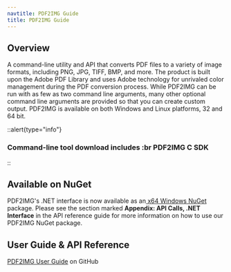 ```yaml
---
navtitle: PDF2IMG Guide
title: PDF2IMG Guide
---
```


## Overview

A command-line utility and API that converts PDF files to a variety of image formats, including PNG, JPG, TIFF, BMP, and more. The product is built upon the Adobe PDF Library and uses Adobe technology for unrivaled color management during the PDF conversion process. While PDF2IMG can be run with as few as two command line arguments, many other optional command line arguments are provided so that you can create custom output. PDF2IMG is available on both Windows and Linux platforms, 32 and 64 bit.

::alert{type="info"}
### **Command-line tool download includes** :br **PDF2IMG C SDK**
::

## Available on NuGet

PDF2IMG's .NET interface is now available as an[ x64 Windows NuGet](https://www.nuget.org/packages/PDF2IMG.LM.NET) package. Please see the section marked **Appendix: API Calls, .NET Interface** in the API reference guide for more information on how to use our PDF2IMG NuGet package.

## User Guide & API Reference

[PDF2IMG User Guide](https://github.com/datalogics/datalogics.github.io/blob/c600730629950fc9714bcda9ce7fafc31b8eaac4/PDF2IMG/PDF2IMG.pdf) on GitHub
